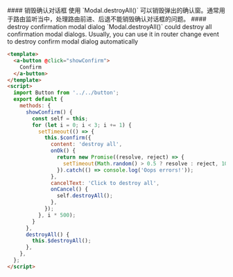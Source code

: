 <cn>
#### 销毁确认对话框
使用 `Modal.destroyAll()` 可以销毁弹出的确认窗。通常用于路由监听当中，处理路由前进、后退不能销毁确认对话框的问题。
</cn>

<us>
#### destroy confirmation modal dialog
`Modal.destroyAll()` could destroy all confirmation modal dialogs. Usually, you can use it in router change event to destroy confirm modal dialog automatically
</us>

```html
<template>
  <a-button @click="showConfirm">
    Confirm
  </a-button>
</template>
<script>
  import Button from '../../button';
  export default {
    methods: {
      showConfirm() {
        const self = this;
        for (let i = 0; i < 3; i += 1) {
          setTimeout(() => {
            this.$confirm({
              content: 'destroy all',
              onOk() {
                return new Promise((resolve, reject) => {
                  setTimeout(Math.random() > 0.5 ? resolve : reject, 1000);
                }).catch(() => console.log('Oops errors!'));
              },
              cancelText: 'Click to destroy all',
              onCancel() {
                self.destroyAll();
              },
            });
          }, i * 500);
        }
      },
      destroyAll() {
        this.$destroyAll();
      },
    },
  };
</script>
```
